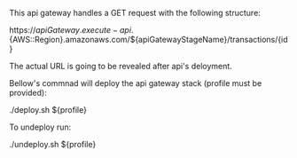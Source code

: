 This api gateway handles a GET request with the following structure:

https://${apiGateway}.execute-api.${AWS::Region}.amazonaws.com/${apiGatewayStageName}/transactions/{id}

The actual URL is going to be revealed after api's deloyment.

Bellow's commnad will deploy the api gateway stack (profile must be provided):

./deploy.sh ${profile}

To undeploy run:

./undeploy.sh ${profile}

